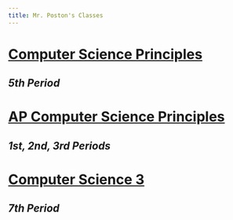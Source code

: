 ```yaml
---
title: Mr. Poston's Classes
---
```


# [Computer Science Principles](https://sites.google.com/g.risd.org/computer-science-principles)
*5th Period*
---
# [AP Computer Science Principles](https://sites.google.com/g.risd.org/APCSP-2020-2021)
*1st, 2nd, 3rd Periods*
---
# [Computer Science 3](https://sites.google.com/g.risd.org/computer-science-3)
*7th Period*
---

